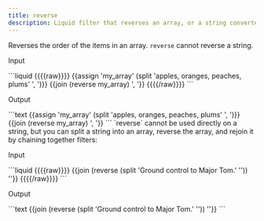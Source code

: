 ```yaml
---
title: reverse
description: Liquid filter that reverses an array, or a string converted to an array.
---
```

Reverses the order of the items in an array. `reverse` cannot reverse a string.
<p class="code-label">Input</p>
```liquid
{{{{raw}}}}
{{assign 'my_array' (split 'apples, oranges, peaches, plums' ', ')}}
{{join (reverse my_array) ', '}}
{{{{/raw}}}}
```
<p class="code-label">Output</p>
```text
{{assign 'my_array' (split 'apples, oranges, peaches, plums' ', ')}}
{{join (reverse my_array) ', '}}
```
`reverse` cannot be used directly on a string, but you can split a string into an array, reverse the array, and rejoin it by chaining together filters:
<p class="code-label">Input</p>
```liquid
{{{{raw}}}}
{{join (reverse (split 'Ground control to Major Tom.' '')) ''}}
{{{{/raw}}}}
```
<p class="code-label">Output</p>
```text
{{join (reverse (split 'Ground control to Major Tom.' '')) ''}}
```